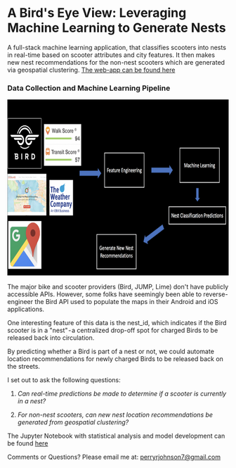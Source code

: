 # A Bird's Eye View: Leveraging Machine Learning to Generate Nests
A full-stack machine learning application, that classifies scooters into nests in real-time based on scooter attributes and city features. It then makes new nest recommendations for the non-nest scooters which are generated via geospatial clustering. [The web-app can be found here](http://www.nestgenerator.com)

### Data Collection and Machine Learning Pipeline 

<img src="Visualizations/ML_Pipeline.png" height="400">

The major bike and scooter providers (Bird, JUMP, Lime) don't have publicly accessible APIs. However, some folks have seemingly been able to reverse-engineer the Bird API used to populate the maps in their Android and iOS applications.

One interesting feature of this data is the nest_id, which indicates if the Bird scooter is in a "nest" - a centralized drop-off spot for charged Birds to be released back into circulation. 

By predicting whether a Bird is part of a nest or not, we could automate location recommendations for newly charged Birds to be released back on the streets. 

I set out to ask the following questions:
1) *Can real-time predictions be made to determine if a scooter is currently in a nest?*

2) *For non-nest scooters, can new nest location recommendations be generated from geospatial clustering?*


The Jupyter Notebook with statistical analysis and model development can be found [here](https://github.com/perryrjohnson/Bird_DS/blob/master/Visualizations/external_notebook.ipynb)

Comments or Questions? Please email me at: perryrjohnson7@gmail.com

